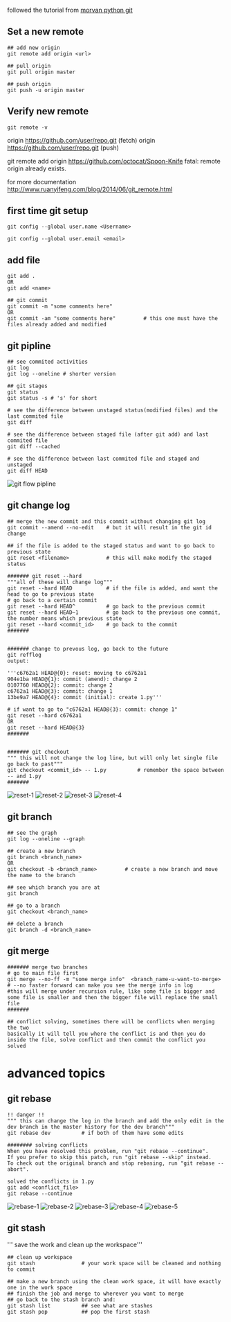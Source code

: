 followed the tutorial from [morvan python git](https://morvanzhou.github.io/tutorials/others/git/)
## Set a new remote
```
## add new origin
git remote add origin <url>

## pull origin
git pull origin master

## push origin
git push -u origin master
```
## Verify new remote
```
git remote -v
```
origin  https://github.com/user/repo.git (fetch)
origin  https://github.com/user/repo.git (push)

git remote add origin https://github.com/octocat/Spoon-Knife
fatal: remote origin already exists.

for more documentation
http://www.ruanyifeng.com/blog/2014/06/git_remote.html

## first time git setup
```
git config --global user.name <Username>

git config --global user.email <email>
```
## add file
```
git add .
OR
git add <name>

## git commit
git commit -m "some comments here"
OR
git commit -am "some comments here"         # this one must have the files already added and modified
```

## git pipline
```
## see commited activities
git log
git log --oneline # shorter version

## git stages
git status
git status -s # 's' for short

# see the difference between unstaged status(modified files) and the last commited file
git diff

# see the difference between staged file (after git add) and last commited file
git diff --cached

# see the difference between last commited file and staged and unstaged
git diff HEAD
```
![git flow pipline](https://github.com/Emrys-Hong/programming_notes/blob/master/mix/git/pipline.png)

## git change log
```
## merge the new commit and this commit without changing git log
git commit --amend --no-edit    # but it will result in the git id change

## if the file is added to the staged status and want to go back to previous state
git reset <filename>            # this will make modify the staged status

####### git reset --hard
"""all of these will change log"""
git reset --hard HEAD           # if the file is added, and want the head to go to previous state
# go back to a certain commit
git reset --hard HEAD^          # go back to the previous commit
git reset --hard HEAD~1         # go back to the previous one commit, the number means which previous state
git reset --hard <commit_id>    # go back to the commit 
####### 


####### change to prevous log, go back to the future
git refflog
output:

'''c6762a1 HEAD@{0}: reset: moving to c6762a1
904e1ba HEAD@{1}: commit (amend): change 2
0107760 HEAD@{2}: commit: change 2
c6762a1 HEAD@{3}: commit: change 1
13be9a7 HEAD@{4}: commit (initial): create 1.py'''

# if want to go to "c6762a1 HEAD@{3}: commit: change 1"
git reset --hard c6762a1
OR
git reset --hard HEAD@{3}
#######


####### git checkout
""" this will not change the log line, but will only let single file go back to past"""
git checkout <commit_id> -- 1.py          # remember the space between -- and 1.py
#######
```
![reset-1](https://github.com/Emrys-Hong/programming_notes/blob/master/mix/git/reset-1.png)
![reset-2](https://github.com/Emrys-Hong/programming_notes/blob/master/mix/git/reset-2.png)
![reset-3](https://github.com/Emrys-Hong/programming_notes/blob/master/mix/git/reset-3.png)
![reset-4](https://github.com/Emrys-Hong/programming_notes/blob/master/mix/git/reset-4.png)

## git branch
```
## see the graph
git log --oneline --graph

## create a new branch
git branch <branch_name>
OR
git checkout -b <branch_name>         # create a new branch and move the name to the branch

## see which branch you are at
git branch

## go to a branch
git checkout <branch_name>

## delete a branch
git branch -d <branch_name>
```
## git merge
```
####### merge two branches
# go to main file first
git merge --no-ff -m "some merge info"  <branch_name-u-want-to-merge>   
# --no faster forward can make you see the merge info in log
#this will merge under recursion rule, like some file is bigger and some file is smaller and then the bigger file will replace the small file
#######

## conflict solving, sometimes there will be conflicts when merging the two
basically it will tell you where the conflict is and then you do inside the file, solve conflict and then commit the conflict you solved
```
# advanced topics

## git rebase
```
!! danger !!
""" this can change the log in the branch and add the only edit in the dev branch in the master history for the dev branch"""
git rebase dev          # if both of them have some edits

######## solving conflicts 
When you have resolved this problem, run "git rebase --continue".
If you prefer to skip this patch, run "git rebase --skip" instead.
To check out the original branch and stop rebasing, run "git rebase --abort".

solved the conflicts in 1.py
git add <conflict_file>
git rebase --continue
```
![rebase-1](https://github.com/Emrys-Hong/programming_notes/blob/master/mix/git/rebase-1.png)
![rebase-2](https://github.com/Emrys-Hong/programming_notes/blob/master/mix/git/rebase-2.png)
![rebase-3](https://github.com/Emrys-Hong/programming_notes/blob/master/mix/git/rebase-3.png)
![rebase-4](https://github.com/Emrys-Hong/programming_notes/blob/master/mix/git/rebase-4.png)
![rebase-5](https://github.com/Emrys-Hong/programming_notes/blob/master/mix/git/rebase-5.png)


## git stash
''' save the work and clean up the workspace'''
```
## clean up workspace
git stash               # your work space will be cleaned and nothing to commit

## make a new branch using the clean work space, it will have exactly one in the work space
## finish the job and merge to wherever you want to merge
## go back to the stash branch and:
git stash list          ## see what are stashes
git stash pop           ## pop the first stash
```
